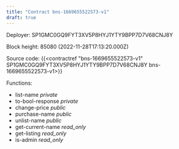 ```yaml
---
title: "Contract bns-1669655522573-v1"
draft: true
---
```

Deployer: SP1GMC0GQ9FYT3XV5P8HYJ1YTY9BPP7D7V68CNJ8Y


 



Block height: 85080 (2022-11-28T17:13:20.000Z)

Source code: {{<contractref "bns-1669655522573-v1" SP1GMC0GQ9FYT3XV5P8HYJ1YTY9BPP7D7V68CNJ8Y bns-1669655522573-v1>}}

Functions:

* list-name _private_
* to-bool-response _private_
* change-price _public_
* purchase-name _public_
* unlist-name _public_
* get-current-name _read_only_
* get-listing _read_only_
* is-admin _read_only_
